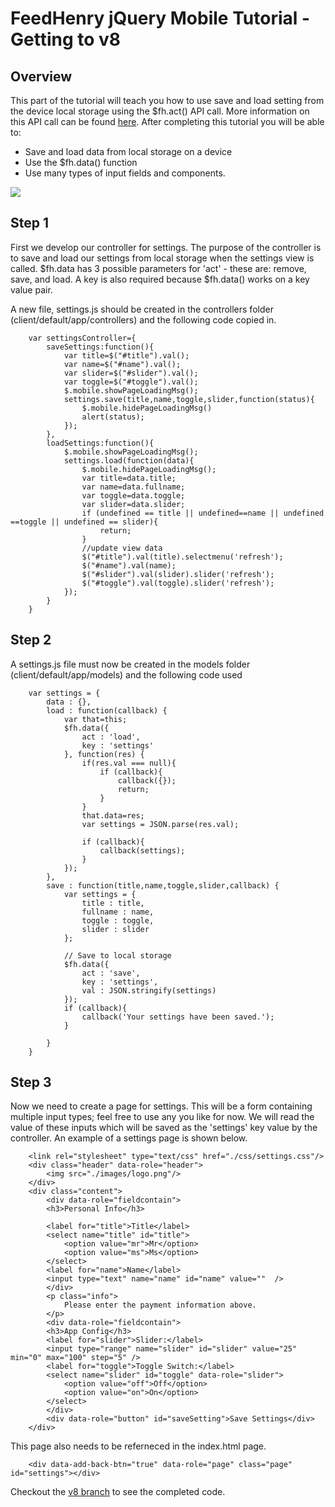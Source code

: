 # FeedHenry jQuery Mobile Tutorial - Getting to v8

## Overview
This part of the tutorial will teach you how to use save and load setting from the device local storage using the $fh.act() API call. More information on this API call can be found [here](http://docs.feedhenry.com/api-reference/local-storage/). After completing this tutorial you will be able to:

* Save and load data from local storage on a device
* Use the $fh.data() function
* Use many types of input fields and components.

![](https://github.com/feedhenry/FH-Training-App-JQM/raw/master/docs/SettingsView.png)


## Step 1
First we develop our controller for settings. The purpose of the controller is to save and load our settings from local storage when the settings view is called. $fh.data has 3 possible parameters for 'act' - these are: remove, save, and load. A key is also required because $fh.data() works on a key value pair.

A new file, settings.js should be created in the controllers folder (client/default/app/controllers) and the following code copied in.

		var settingsController={
			saveSettings:function(){
				var title=$("#title").val();
				var name=$("#name").val();
				var slider=$("#slider").val();
				var toggle=$("#toggle").val();
				$.mobile.showPageLoadingMsg();
				settings.save(title,name,toggle,slider,function(status){
					$.mobile.hidePageLoadingMsg()
					alert(status);
				});
			},
			loadSettings:function(){
				$.mobile.showPageLoadingMsg();
				settings.load(function(data){
					$.mobile.hidePageLoadingMsg();
					var title=data.title;
					var name=data.fullname;
					var toggle=data.toggle;
					var slider=data.slider;
					if (undefined == title || undefined==name || undefined ==toggle || undefined == slider){
						return;
					}
					//update view data
					$("#title").val(title).selectmenu('refresh');
					$("#name").val(name);
					$("#slider").val(slider).slider('refresh');
					$("#toggle").val(toggle).slider('refresh');
				});
			}
		}


## Step 2
A settings.js file must now be created in the models folder (client/default/app/models) and the following code used

		var settings = {
			data : {},
			load : function(callback) {
				var that=this;
				$fh.data({
					act : 'load',
					key : 'settings'
				}, function(res) {
					if(res.val === null){
						if (callback){
							callback({});
							return;
						}
					}
					that.data=res;
					var settings = JSON.parse(res.val);
					
					if (callback){
						callback(settings);
					}
				});
			},
			save : function(title,name,toggle,slider,callback) {
				var settings = {
					title : title,
					fullname : name,
					toggle : toggle,
					slider : slider
				};

				// Save to local storage
				$fh.data({
					act : 'save',
					key : 'settings',
					val : JSON.stringify(settings)
				});
				if (callback){
					callback('Your settings have been saved.');
				}
				
			}
		}



## Step 3
Now we need to create a page for settings. This will be a form containing multiple input types; feel free to use any you like for now. We will read the value of these inputs which will be saved as the 'settings' key value by the controller. An example of a settings page is shown below.

		<link rel="stylesheet" type="text/css" href="./css/settings.css"/>
		<div class="header" data-role="header">
			<img src="./images/logo.png"/>
		</div>
		<div class="content">
			<div data-role="fieldcontain">
			<h3>Personal Info</h3>
			
			<label for="title">Title</label>
			<select name="title" id="title">
				<option value="mr">Mr</option>
				<option value="ms">Ms</option>
			</select>
			<label for="name">Name</label>
			<input type="text" name="name" id="name" value=""  />
			</div>
			<p class="info">
				Please enter the payment information above.
			</p>
			<div data-role="fieldcontain">
			<h3>App Config</h3>
			<label for="slider">Slider:</label>
			<input type="range" name="slider" id="slider" value="25" min="0" max="100" step="5" />
			<label for="toggle">Toggle Switch:</label>
			<select name="slider" id="toggle" data-role="slider">
				<option value="off">Off</option>
				<option value="on">On</option>
			</select>
			</div>
			<div data-role="button" id="saveSetting">Save Settings</div>
		</div>

This page also needs to be referneced in the index.html page.

		<div data-add-back-btn="true" data-role="page" class="page" id="settings"></div>

Checkout the [v8 branch](https://github.com/feedhenry/FH-Training-App-JQM/tree/v8) to see the completed code.